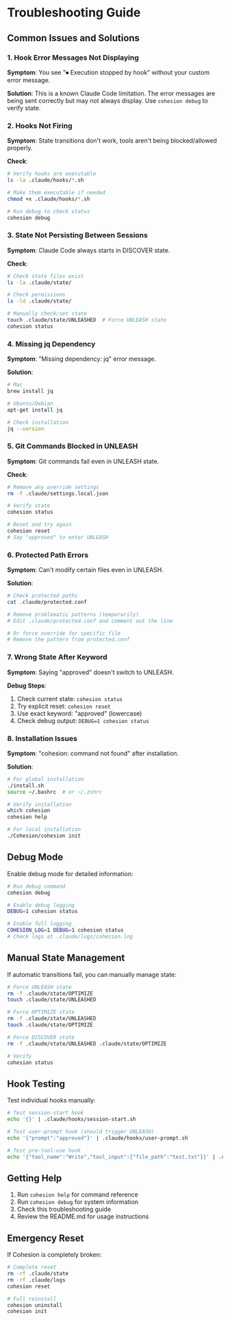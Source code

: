 # Troubleshooting Guide

## Common Issues and Solutions

### 1. Hook Error Messages Not Displaying

**Symptom**: You see "⏺ Execution stopped by hook" without your custom error message.

**Solution**: This is a known Claude Code limitation. The error messages are being sent correctly but may not always display. Use `cohesion debug` to verify state.

### 2. Hooks Not Firing

**Symptom**: State transitions don't work, tools aren't being blocked/allowed properly.

**Check**:
```bash
# Verify hooks are executable
ls -la .claude/hooks/*.sh

# Make them executable if needed
chmod +x .claude/hooks/*.sh

# Run debug to check status
cohesion debug
```

### 3. State Not Persisting Between Sessions

**Symptom**: Claude Code always starts in DISCOVER state.

**Check**:
```bash
# Check state files exist
ls -la .claude/state/

# Check permissions
ls -ld .claude/state/

# Manually check/set state
touch .claude/state/UNLEASHED  # Force UNLEASH state
cohesion status
```

### 4. Missing jq Dependency

**Symptom**: "Missing dependency: jq" error message.

**Solution**:
```bash
# Mac
brew install jq

# Ubuntu/Debian
apt-get install jq

# Check installation
jq --version
```

### 5. Git Commands Blocked in UNLEASH

**Symptom**: Git commands fail even in UNLEASH state.

**Check**:
```bash
# Remove any override settings
rm -f .claude/settings.local.json

# Verify state
cohesion status

# Reset and try again
cohesion reset
# Say "approved" to enter UNLEASH
```

### 6. Protected Path Errors

**Symptom**: Can't modify certain files even in UNLEASH.

**Solution**:
```bash
# Check protected paths
cat .claude/protected.conf

# Remove problematic patterns (temporarily)
# Edit .claude/protected.conf and comment out the line

# Or force override for specific file
# Remove the pattern from protected.conf
```

### 7. Wrong State After Keyword

**Symptom**: Saying "approved" doesn't switch to UNLEASH.

**Debug Steps**:
1. Check current state: `cohesion status`
2. Try explicit reset: `cohesion reset`
3. Use exact keyword: "approved" (lowercase)
4. Check debug output: `DEBUG=1 cohesion status`

### 8. Installation Issues

**Symptom**: "cohesion: command not found" after installation.

**Solution**:
```bash
# For global installation
./install.sh
source ~/.bashrc  # or ~/.zshrc

# Verify installation
which cohesion
cohesion help

# For local installation
./Cohesion/cohesion init
```

## Debug Mode

Enable debug mode for detailed information:

```bash
# Run debug command
cohesion debug

# Enable debug logging
DEBUG=1 cohesion status

# Enable full logging
COHESION_LOG=1 DEBUG=1 cohesion status
# Check logs at .claude/logs/cohesion.log
```

## Manual State Management

If automatic transitions fail, you can manually manage state:

```bash
# Force UNLEASH state
rm -f .claude/state/OPTIMIZE
touch .claude/state/UNLEASHED

# Force OPTIMIZE state
rm -f .claude/state/UNLEASHED
touch .claude/state/OPTIMIZE

# Force DISCOVER state
rm -f .claude/state/UNLEASHED .claude/state/OPTIMIZE

# Verify
cohesion status
```

## Hook Testing

Test individual hooks manually:

```bash
# Test session-start hook
echo '{}' | .claude/hooks/session-start.sh

# Test user-prompt hook (should trigger UNLEASH)
echo '{"prompt":"approved"}' | .claude/hooks/user-prompt.sh

# Test pre-tool-use hook
echo '{"tool_name":"Write","tool_input":{"file_path":"test.txt"}}' | .claude/hooks/pre-tool-use.sh
```

## Getting Help

1. Run `cohesion help` for command reference
2. Run `cohesion debug` for system information
3. Check this troubleshooting guide
4. Review the README.md for usage instructions

## Emergency Reset

If Cohesion is completely broken:

```bash
# Complete reset
rm -rf .claude/state
rm -rf .claude/logs
cohesion reset

# Full reinstall
cohesion uninstall
cohesion init
```